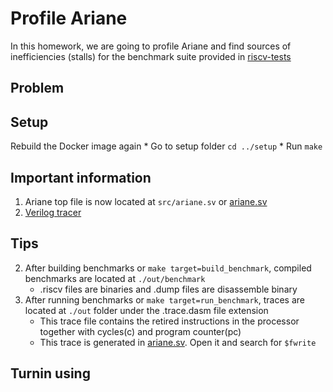 # Profile Ariane

In this homework, we are going to profile Ariane and find sources of inefficiencies (stalls)
for the benchmark suite provided in [riscv-tests](https://github.com/riscv/riscv-tests)

## Problem

## Setup

Rebuild the Docker image again
    * Go to setup folder `cd ../setup`
	* Run `make`

## Important information

1. Ariane top file is now located at `src/ariane.sv` or [ariane.sv](https://bitbucket.org/taylor-bsg/cse548-18sp-hw/src/master/hw1/src/ariane.sv)
2. [Verilog tracer](verilog_tracer.md)

## Tips

2. After building benchmarks or `make target=build_benchmark`, compiled benchmarks are located at `./out/benchmark`
    * .riscv files are binaries and .dump files are disassemble binary
3. After running benchmarks or `make target=run_benchmark`, traces are located at `./out` folder under the .trace.dasm file extension
    * This trace file contains the retired instructions in the processor together with cycles(c) and program counter(pc)
    * This trace is generated in [ariane.sv](https://bitbucket.org/taylor-bsg/cse548-18sp-hw/src/master/hw1/src/ariane.sv). Open it and search for `$fwrite`

## Turnin using
